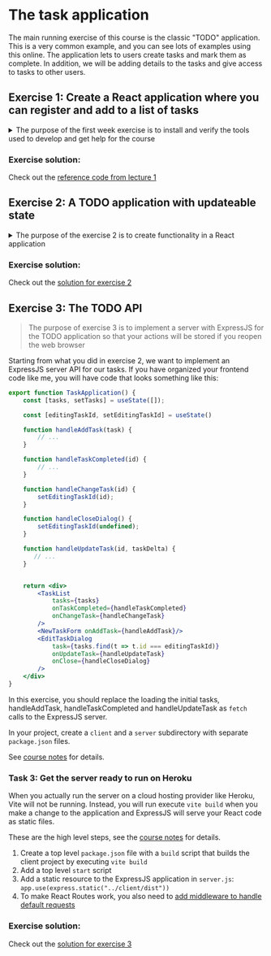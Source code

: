 # The task application

The main running exercise of this course is the classic "TODO" application.  This is a very common example, and you
can see lots of examples using this online. The application lets to users create tasks and mark them as complete.
In addition, we will be adding details to the tasks and give access to tasks to other users.

## Exercise 1: Create a React application where you can register and add to a list of tasks

<details>

<summary>
The purpose of the first week exercise is to install and verify the tools used to develop and get help for the course
</summary>


Your application should have the following:

1. A list of checkboxes for all created tasks
2. An input field with a submit button to add a new task

You can choose to ways to create the application:

### Step 1: Install and sign up for necessary tools

1. Install [NodeJS](https://nodejs.org/en/download/package-manager) (if you don't already have it)
2. Sign up for [GitHub student developer pack](https://education.github.com/pack/join) which gives you access to
   important resources like IntelliJ Ultimate and Heroku for free. Make sure to use your school email address for the
   registration.
3. Download [IntelliJ IDEA Ultimate](https://www.jetbrains.com/idea/download/). You can use a Trial license until your
   GitHub student pack is registered. You can then use [the IntelliJ student page](https://www.jetbrains.com/shop/eform/students)
   to get a long term license
4. Sign in to https://mattermost.kristiania.no/ and find the [PG6301 channel](https://mattermost.kristiania.no/it2023/channels/pg6301---webutvikling-og-api-design) and send a message saying Hello

### Step 2: Alternative 1: Use the Vite project wizard (quick start, but lots of confusing code)

Open a terminal Window, and `cd` to a directory for your course assignments. This directory should not contain
spaces or special characters (`[a-zA-Z0-9._-]` are okay)

1. Run `npm init vite` - this will ask you what name you want for your project subdirectory,
   what framework to use (select React) and what variant to use (select JavaScript)
2. Follow the instructions from the Wizard to `cd` into the directory and run `npm install` and `npm run dev`
3. Go to http://localhost:5173/ to see your project running
4. Start IntelliJ
5. Open the project directory using File > Open
6. Navigate to `src/App.jsx` and update the code to create a TODO application
7. When you have completed your application, upload the code to GitHub

### Step 2: Alternative 2: Build the project from scratch (more steps, but no files not created by you)

Open a terminal Window, and `cd` to a directory for your course assignments. This directory should not contain
spaces or special characters (`[a-zA-Z0-9._-]` are okay)

1. `mkdir <your project name>`: create a new directory for your project
2. `cd <your project name>`: change directory to the project directory
3. `npm init -y`: creates `package.json` for your scripts and dependencies
4. `npm install --save-dev vite`: add Vite as a tool in your project
5. `npm install react react-dom`: add React as a library in your project
6. `npm pkg set scripts.dev="vite"` Add a script to run your project
7. `npm run dev`: starts up the project
8. Go to http://localhost:5173/ to see your (empty) project running

You can now open the project in IntelliJ and start development

1. Start IntelliJ
2. File > Open: Open the project directory
3. Create files named `index.html` and `src/main.jsx`. See the
   [course material](https://github.com/kristiania-pg6301-2024/pg6301-frontend-programming/?tab=readme-ov-file#creating-the-frontend-project)
   to see how these files should look
4. Add the code to create a `<TodoApplication />` component with a `<AddTaskForm />` component
5. When you have completed your application, upload the code to GitHub

### Step 3: Feedback and continue

When you have managed to create your first React application, you should send a message saying simply
"Exercise 1 complete! 🎉" at Mattermost! Feel free to include the link to your GitHub repository.

If you want to explore React a bit more right away, check out the [official React tutorials](https://react.dev/learn).

### Step 4: Competition

We need a logo for the course GitHub pages. Post your entry on Mattermost and vote with emojiis on other entries. Despite knowing better from experience, I will let the democratic process decide on the logo.

</details>

### Exercise solution:

Check out the [reference code from lecture 1](https://github.com/kristiania-pg6301-2024/pg6301-frontend-programming/tree/reference/01)

## Exercise 2: A TODO application with updateable state

<details>
<summary>The purpose of the exercise 2 is to create functionality in a React application</summary>

Starting with what you learned in exercise 1, let's transform the simple list of tasks into a more functional application.
Implement the following features:

* Create task
* Complete task
* Change task description
* Show task details

You should start out as we showed in the lecture, with a static component that you gradually make dynamic. Here is a possible starting point:

```jsx
function TaskList() {
   const tasks = [
      { id: 1, description: "Follow the lecture", completed: true },
      { id: 2, description: "Read the exercise", completed: false },
      { id: 3, description: "Complete the exercise", completed: false },
   ];
   
   return <div>
      <h2>Tasks</h2>
      {tasks.map(({id, description, completed}) => <label key={id}>
         <input type="checkbox" checked={completed} />
         {description}
      </label>)}
   </div>;
}
```


### New task

Register a new task by typing the task description in an input and pressing submit (the list of tasks should be a React `useState` with an array of objects, the current state of the input should be a `useState` with a string)

### Complete task

Mark the task as completed by checking a checkbox next to the task (`<input type=checkbox />`)
(implement by updating the task state for the checked task - this is a bit tricky)

### Change task description

Let the user update the description of an existing state by clicking a link by the task.
When updating a task, use a `<dialog>`.

1. `useState` with a `dialogOpen` state that reflects the state of the dialog
2. `useRef` to refer to the `<dialog>` element and `useEffect` to `showModal()` when `dialogOpen` updates
3. Submitting the form in the dialog should close the dialog

### Close the dialog correctly

If you press Escape in the dialog for updating task title, you may be unable to click the dialog open again.
This is because the state of `dialogOpen` has drifted away from the state of the HTML elements. Add a close listener
to the dialog (using the `useRef` reference) to update `dialogOpen` state when the user closes the dialog.

### Show task details with a router

Add `react-router-dom` as a dependency. Clicking on a task should take you to another route that focuses on the task.
You can choose whether this page just displays the task description or if you want to add more info.

</details>

### Exercise solution:

Check out the [solution for exercise 2](https://github.com/kristiania-pg6301-2024/pg6301-frontend-programming/tree/exercise/02/solution)

## Exercise 3: The TODO API

> The purpose of exercise 3 is to implement a server with ExpressJS for the TODO application so that your actions will be stored if you reopen the web browser

Starting from what you did in exercise 2, we want to implement an ExpressJS server API for our tasks. If you have organized your frontend code like me, you
will have code that looks something like this:

```jsx
export function TaskApplication() {
    const [tasks, setTasks] = useState([]);

    const [editingTaskId, setEditingTaskId] = useState()

    function handleAddTask(task) {
        // ...
    }

    function handleTaskCompleted(id) {
        // ...
    }

    function handleChangeTask(id) {
        setEditingTaskId(id);
    }

    function handleCloseDialog() {
        setEditingTaskId(undefined);
    }

    function handleUpdateTask(id, taskDelta) {
       // ...
    }


    return <div>
        <TaskList
            tasks={tasks}
            onTaskCompleted={handleTaskCompleted}
            onChangeTask={handleChangeTask}
        />
        <NewTaskForm onAddTask={handleAddTask}/>
        <EditTaskDialog
            task={tasks.find(t => t.id === editingTaskId)}
            onUpdateTask={handleUpdateTask}
            onClose={handleCloseDialog}
        />
    </div>
}
```

In this exercise, you should replace the loading the initial tasks, handleAddTask, handleTaskCompleted and handleUpdateTask
as `fetch` calls to the ExpressJS server.

In your project, create a `client` and a `server` subdirectory with separate `package.json` files.

See [course notes](https://github.com/kristiania-pg6301-2024/pg6301-frontend-programming/?tab=readme-ov-file#converting-react-to-serve-from-express) for details.


### Task 3: Get the server ready to run on Heroku

When you actually run the server on a cloud hosting provider like Heroku, Vite will not be running. Instead, you will run
execute `vite build` when you make a change to the application and ExpressJS will serve your React code as static files.

These are the high level steps, see the [course notes](https://github.com/kristiania-pg6301-2024/pg6301-frontend-programming/?tab=readme-ov-file#deploy-to-heroku) for details.

1. Create a top level `package.json` file with a `build` script that builds the client project by executing `vite build`
2. Add a top level `start` script
3. Add a static resource to the ExpressJS application in `server.js`: `app.use(express.static("../client/dist"))`
4. To make React Routes work, you also need to [add middleware to handle default requests](https://github.com/kristiania-pg6301-2024/pg6301-frontend-programming/?tab=readme-ov-file#express-middleware-for-dealing-with-browserrouter)

### Exercise solution:

Check out the [solution for exercise 3](https://github.com/kristiania-pg6301-2024/pg6301-frontend-programming/tree/exercise/03/solution)

